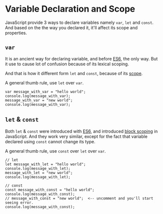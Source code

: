# Variable Declaration and Scope

JavaScript provide 3 ways to declare variables namely `var`, `let` and `const`. And based on the the way you declared it, it'll affect its scope and properties.

## `var`

It is an ancient way for declaring variable, and before [ES6](), the only way. But it use to cause lot of confusion because of its lexical scoping.

And that is how it different form `let` and `const`, because of its [scope]().

A general thumb rule, use `let` over `var`.

```javascript,editable
var message_with_var = "hello world";
console.log(message_with_var);
message_with_var = "new world";
console.log(message_with_var);
```

## `let` & `const`

Both `let` & `const` were introduced with [ES6](), and introduced [block scoping]() in JavaScript. And they work very similar, except for the fact that variable declared using `const` cannot change its type.

<!-- And `const` are very similar to `let` but a `const` can't be re-declared. -->

A general thumb rule, use `const` over `let` over `var`.

```javascript,editable
// let
let message_with_let = "hello world";
console.log(message_with_let);
message_with_let = "new world";
console.log(message_with_let);

// const
const message_with_const = "hello world";
console.log(message_with_const);
// message_with_const = "new world";  <-- uncomment and you'll start seeing error.
console.log(message_with_const);
```
